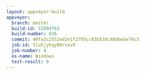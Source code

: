 ```yaml
---
layout: appveyor-build
appveyor:
  branch: master
  build-id: 52094763
  build-number: 826
  commit: 40fa2c2552ed2e1f2795cc03b538c48dbebe74c3
  job-id: 5lu5jyhqy08rvxv9
  job-number: 4
  os-name: Windows
  test-result: 0
---
```

